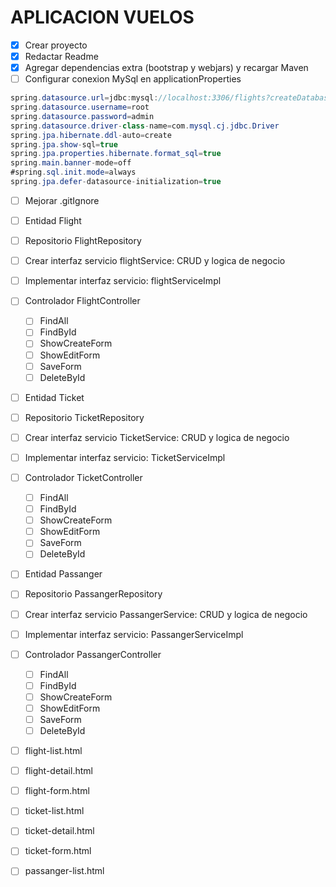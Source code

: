 # APLICACION VUELOS

- [x] Crear proyecto
- [x] Redactar Readme
- [x] Agregar dependencias extra (bootstrap y webjars) y recargar Maven
- [ ] Configurar conexion MySql en applicationProperties

```java
spring.datasource.url=jdbc:mysql://localhost:3306/flights?createDatabaseIfNotExist=true
spring.datasource.username=root
spring.datasource.password=admin
spring.datasource.driver-class-name=com.mysql.cj.jdbc.Driver
spring.jpa.hibernate.ddl-auto=create
spring.jpa.show-sql=true
spring.jpa.properties.hibernate.format_sql=true
spring.main.banner-mode=off
#spring.sql.init.mode=always 
spring.jpa.defer-datasource-initialization=true
```
- [ ] Mejorar .gitIgnore

- [ ] Entidad Flight
- [ ] Repositorio FlightRepository
- [ ] Crear interfaz servicio flightService: CRUD y logica de negocio
- [ ] Implementar interfaz servicio: flightServiceImpl
- [ ] Controlador FlightController
	- [ ] FindAll
	- [ ] FindById
	- [ ] ShowCreateForm
	- [ ] ShowEditForm
	- [ ] SaveForm
	- [ ] DeleteById 

- [ ] Entidad Ticket
- [ ] Repositorio TicketRepository
- [ ] Crear interfaz servicio TicketService: CRUD y logica de negocio
- [ ] Implementar interfaz servicio: TicketServiceImpl
- [ ] Controlador TicketController
	- [ ] FindAll
	- [ ] FindById
	- [ ] ShowCreateForm
	- [ ] ShowEditForm
	- [ ] SaveForm
	- [ ] DeleteById 

- [ ] Entidad Passanger
- [ ] Repositorio PassangerRepository
- [ ] Crear interfaz servicio PassangerService: CRUD y logica de negocio
- [ ] Implementar interfaz servicio: PassangerServiceImpl
- [ ] Controlador PassangerController
	- [ ] FindAll
	- [ ] FindById
	- [ ] ShowCreateForm
	- [ ] ShowEditForm
	- [ ] SaveForm
	- [ ] DeleteById 

- [ ] flight-list.html
- [ ] flight-detail.html
- [ ] flight-form.html
- [ ] ticket-list.html
- [ ] ticket-detail.html
- [ ] ticket-form.html
- [ ] passanger-list.html